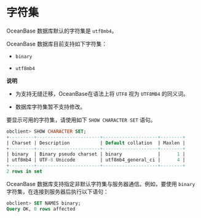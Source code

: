 字符集
========================

OceanBase 数据库默认的字符集是 `utf8mb4`。

OceanBase 数据库目前支持如下字符集：

* `binary`



* `utf8mb4`





**说明**



* 为支持无缝迁移，OceanBase在语法上将 `UTF8` 视为 `UTF8MB4` 的同义词。



* 数据库字符集暂不支持修改。






要显示可用的字符集，请使用如下 `SHOW CHARACTER SET` 语句。

```sql
obclient> SHOW CHARACTER SET;
+---------+-----------------------+--------------------+--------+
| Charset | Description           | Default collation  | Maxlen |
+---------+-----------------------+--------------------+--------+
| binary  | Binary pseudo charset | binary             |      1 |
| utf8mb4 | UTF-8 Unicode         | utf8mb4_general_ci |      4 |
+---------+-----------------------+--------------------+--------+
2 rows in set
```



OceanBase 数据库支持指定非默认字符集与服务器通信。例如，要使用 `binary` 字符集，在连接到服务器后执行以下语句：

```sql
obclient> SET NAMES binary;
Query OK, 0 rows affected
```
